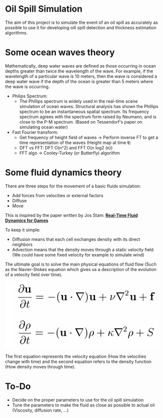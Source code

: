 # Oil Spill Simulation
The aim of this project is to simulate the event of an oil spill as accurately as possible to use it for developing oill spill detection and thickness estimation algorithms.

# Some ocean waves theory
Mathematically, deep water waves are defined as those occurring in ocean depths greater than twice the wavelength of the wave. For example, if the wavelength of a particular wave is 10 meters, then the wave is considered a deep water wave if the depth of the ocean is greater than 5 meters where the wave is occurring.

- Philips Spectrum:
    - The Phillips spectrum is widely used in the real-time scene simulation of ocean waves. Structural analysis has shown the Phillips spectrum to be an instantaneous spatial spectrum. Its frequency spectrum agrees with the spectrum form raised by Neumann, and is close to the P-M spectrum. (Based on Tessendorf's paper on simulating ocean water)
- Fast Fourier transform:
    - Get frequency of height field of waves → Perform inverse FT to get a time representation of the waves (Height map at time **t**)
    - DFT vs FFT: DFT O(n^2) and FFT O(n log2 (n))
    - FFT algo → Cooley-Turkey (or Butterfly) algorithm

# Some fluid dynamics theory

There are three steps for the movement of a basic fluids simulation:
* Add forces from velocities or external factors
* Diffuse
* Move

This is inspired by the paper written by Jos Stam: [**Real-Time Fluid Dynamics for Games**](https://damassets.autodesk.net/content/dam/autodesk/research/publications-assets/pdf/realtime-fluid-dynamics-for.pdf)

To keep it simple:
* Diffusion means that each cell exchanges density with its direct neighbors
* Advection means that the density moves through a static velocity field (We could have some fixed velocity for example to simulate wind)

The ultimate goal is to solve the main physical equations of fluid flow (Such as the Navier-Stokes equation which gives us 
a description of the evolution of a velocity field over time).

![NavierStokes](assets/Navier-Stokes_Equations.png)

The first equation represents the velocity equation (How the velocities change with time) and the second equation refers to 
the density function (How density moves through time).


# To-Do

* Decide on the proper parameters to use for the oil spill simulation
* Tune the parameters to make the fluid as close as possible to actual oil (Viscosity, diffusion rate, ...)